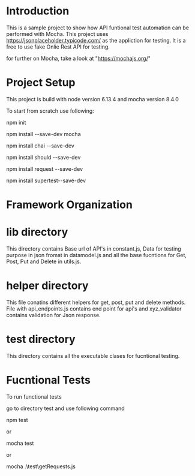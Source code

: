 # Introduction

This is a sample project to show how API funtional test automation can be performed with Mocha.
This project uses https://jsonplaceholder.typicode.com/ as the appliction for testing. It is a free to use fake Onlie Rest API for testing.

for further on Mocha, take a look at "https://mochajs.org/"

# Project Setup

This project is build with node version 6.13.4 and mocha version 8.4.0

To start from scratch use following:

npm init

npm install --save-dev mocha

npm install chai --save-dev

npm install should --save-dev

npm install request --save-dev

npm install supertest--save-dev

# Framework Organization

# lib directory
This directory contains Base url of API's in constant.js, Data for testing purpose in json fromat in datamodel.js and all the base fucntions for Get, Post, Put and Delete in utils.js.

# helper directory
This file conatins different helpers for get, post, put and delete methods. File with api_endpoints.js contains end point for api's and xyz_validator contains validation for Json response.

# test directory
This directory contains all the executable clases for fucntional testing.



# Fucntional Tests

To run functional tests

go to directory test and use following command

npm test

or

mocha test

or 

mocha .\test\getRequests.js

